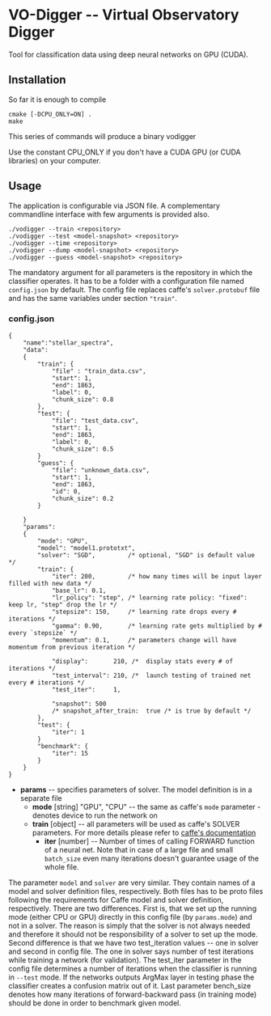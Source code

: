 
# VO-Digger -- Virtual Observatory Digger

Tool for classification data using deep neural networks on GPU (CUDA).

## Installation

So far it is enough to compile
```
cmake [-DCPU_ONLY=ON] .
make
```
This series of commands will produce a binary vodigger

Use the constant CPU_ONLY if you don't have a CUDA GPU (or CUDA libraries) on your computer.

## Usage

The application is configurable via JSON file. A complementary commandline interface with few
arguments is provided also.

```
./vodigger --train <repository>
./vodigger --test <model-snapshot> <repository>
./vodigger --time <repository>
./vodigger --dump <model-snapshot> <repository>
./vodigger --guess <model-snapshot> <repository>
```

The mandatory argument for all parameters is the repository in which the classifier operates. It has
to be a folder with a configuration file named `config.json` by default. The config file  replaces
caffe's `solver.protobuf` file and has the same variables under section `"train"`.


### config.json

```
{
    "name":"stellar_spectra",
    "data":
    {
        "train": {
            "file" : "train_data.csv",
            "start": 1,
            "end": 1863,
            "label": 0,
            "chunk_size": 0.8
        },
        "test": {
            "file": "test_data.csv",
            "start": 1,
            "end": 1863,
            "label": 0,
            "chunk_size": 0.5
        }
        "guess": {
            "file": "unknown_data.csv",
            "start": 1,
            "end": 1863,
            "id": 0,
            "chunk_size": 0.2
        }

    }
    "params":
    {
        "mode": "GPU",
        "model": "model1.prototxt",
        "solver": "SGD",         /* optional, "SGD" is default value */
        "train": {
            "iter": 200,         /* how many times will be input layer filled with new data */
            "base_lr": 0.1,
            "lr_policy": "step", /* learning rate policy: "fixed": keep lr, "step" drop the lr */
            "stepsize": 150,     /* learning rate drops every # iterations */
            "gamma": 0.90,       /* learning rate gets multiplied by # every `stepsize` */
            "momentum": 0.1,     /* parameters change will have momentum from previous iteration */

            "display":       210, /*  display stats every # of iterations */
            "test_interval": 210, /*  launch testing of trained net every # iterations */
            "test_iter":     1,

            "snapshot": 500
            /* snapshot_after_train:  true /* is true by default */
        },
        "test": {
            "iter": 1
        }
        "benchmark": {
            "iter": 15
        }
    }
}
```
 + __params__ -- specifies parameters of solver. The model definition is in a separate file
    + __mode__ [string] "GPU", "CPU" -- the same as caffe's `mode` parameter - denotes device to run the
    network on
    + __train__ [object] -- all parameters will be used as caffe's SOLVER parameters. For more details
    please refer to [caffe's documentation](http://caffe.berkeleyvision.org/tutorial/solver.html)
        + __iter__ [number] -- Number of times of calling FORWARD function of a neural net. Note
        that in case of a  large file and small `batch_size` even many iterations doesn't guarantee usage of
        the whole file.


The parameter `model` and `solver` are very similar. They contain names of a model and
solver definition files, respectively. Both files has to be proto files following the requirements for Caffe model and solver definition, respectively. There are
two differences. First is, that we set up the running mode (either CPU or GPU) directly in this
config file (by `params.mode`) and not in a solver. The reason is simply that the solver
is not always needed and therefore it should not be responsibility of a solver to set up the mode.
Second difference is that we have two test_iteration values -- one in solver and second in config
file. The one in solver says number of test iterations while training a network (for validation).
The test_iter parameter in the config file determines a number of iterations when the
classifier is running in `--test` mode. If the networks outputs ArgMax layer in testing phase
the classifier creates a confusion matrix out of it. Last parameter bench_size denotes how
many iterations of forward-backward pass (in training mode) should be done in order to benchmark
given model.

